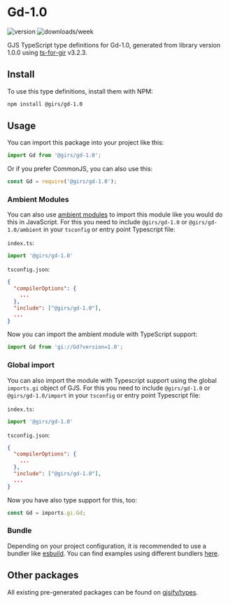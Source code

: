 
# Gd-1.0

![version](https://img.shields.io/npm/v/@girs/gd-1.0)
![downloads/week](https://img.shields.io/npm/dw/@girs/gd-1.0)


GJS TypeScript type definitions for Gd-1.0, generated from library version 1.0.0 using [ts-for-gir](https://github.com/gjsify/ts-for-gir) v3.2.3.


## Install

To use this type definitions, install them with NPM:
```bash
npm install @girs/gd-1.0
```

## Usage

You can import this package into your project like this:
```ts
import Gd from '@girs/gd-1.0';
```

Or if you prefer CommonJS, you can also use this:
```ts
const Gd = require('@girs/gd-1.0');
```

### Ambient Modules

You can also use [ambient modules](https://github.com/gjsify/ts-for-gir/tree/main/packages/cli#ambient-modules) to import this module like you would do this in JavaScript.
For this you need to include `@girs/gd-1.0` or `@girs/gd-1.0/ambient` in your `tsconfig` or entry point Typescript file:

`index.ts`:
```ts
import '@girs/gd-1.0'
```

`tsconfig.json`:
```json
{
  "compilerOptions": {
    ...
  },
  "include": ["@girs/gd-1.0"],
  ...
}
```

Now you can import the ambient module with TypeScript support: 

```ts
import Gd from 'gi://Gd?version=1.0';
```

### Global import

You can also import the module with Typescript support using the global `imports.gi` object of GJS.
For this you need to include `@girs/gd-1.0` or `@girs/gd-1.0/import` in your `tsconfig` or entry point Typescript file:

`index.ts`:
```ts
import '@girs/gd-1.0'
```

`tsconfig.json`:
```json
{
  "compilerOptions": {
    ...
  },
  "include": ["@girs/gd-1.0"],
  ...
}
```

Now you have also type support for this, too:

```ts
const Gd = imports.gi.Gd;
```

### Bundle

Depending on your project configuration, it is recommended to use a bundler like [esbuild](https://esbuild.github.io/). You can find examples using different bundlers [here](https://github.com/gjsify/ts-for-gir/tree/main/examples).

## Other packages

All existing pre-generated packages can be found on [gjsify/types](https://github.com/gjsify/types).

